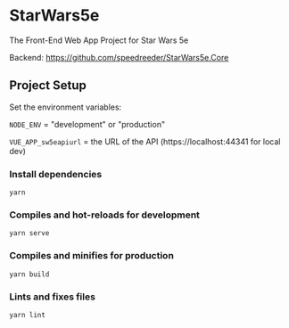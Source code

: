 # StarWars5e

The Front-End Web App Project for Star Wars 5e

Backend: https://github.com/speedreeder/StarWars5e.Core

## Project Setup

Set the environment variables:

`NODE_ENV` = "development" or "production"

`VUE_APP_sw5eapiurl` = the URL of the API (https://localhost:44341 for local dev)

### Install dependencies
```
yarn
```

### Compiles and hot-reloads for development
```
yarn serve
```

### Compiles and minifies for production
```
yarn build
```

### Lints and fixes files
```
yarn lint
```
